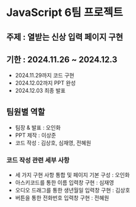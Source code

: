 # JavaScript 6팀 프로젝트

## 주제 : 열받는 신상 입력 페이지 구현
## 기한 : 2024.11.26 ~ 2024.12.3
 - 2024.11.29까지 코드 구현
 - 2024.12.02까지 PPT 완성
 - 2024.12.03 최종 발표

## 팀원별 역할
 - 팀장 & 발표 : 오인화
 - PPT 제작 : 이상준
 - 코드 작성 : 김상호, 심재영, 전혜원

### 코드 작성 관련 세부 사항
 - 세 가지 구현 사항 통합 및 페이지 기본 구성 : 오인화
 - 아스키코드를 통한 이름 입력창 구현 : 심재영
 - 오디오 드래그를 통한 생년월일 입력창 구현 : 김상호
 - 버튼을 통한 전화번호 입력창 구현 : 전혜원
